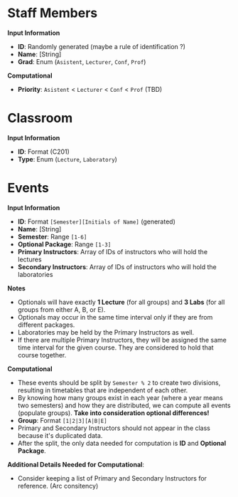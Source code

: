 # Staff Members

**Input Information**
- **ID**: Randomly generated (maybe a rule of identification ?)
- **Name**: [String]
- **Grad**: Enum (`Asistent`, `Lecturer`, `Conf`, `Prof`)

**Computational**
- **Priority**: `Asistent` < `Lecturer` < `Conf` < `Prof` (TBD)

# Classroom

**Input Information**
- **ID**: Format (C201)
- **Type**: Enum (`Lecture`, `Laboratory`)

# Events

**Input Information**
- **ID**: Format `[Semester][Initials of Name]` (generated)
- **Name**: [String]
- **Semester**: Range `[1-6]`
- **Optional Package**: Range `[1-3]`
- **Primary Instructors**: Array of IDs of instructors who will hold the lectures
- **Secondary Instructors**: Array of IDs of instructors who will hold the laboratories

**Notes**
- Optionals will have exactly **1 Lecture** (for all groups) and **3 Labs** (for all groups from either A, B, or E).
- Optionals may occur in the same time interval only if they are from different packages.
- Laboratories may be held by the Primary Instructors as well.
- If there are multiple Primary Instructors, they will be assigned the same time interval for the given course. They are considered to hold that course together.

**Computational**
- These events should be split by `Semester % 2` to create two divisions, resulting in timetables that are independent of each other.
- By knowing how many groups exist in each year (where a year means two semesters) and how they are distributed, we can compute all events (populate groups). **Take into consideration optional differences!**
- **Group**: Format `[1|2|3][A|B|E]`
- Primary and Secondary Instructors should not appear in the class because it's duplicated data.
- After the split, the only data needed for computation is **ID** and **Optional Package**.

**Additional Details Needed for Computational**: 
- Consider keeping a list of Primary and Secondary Instructors for reference. (Arc consitency)
